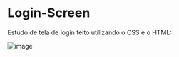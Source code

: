 # Login-Screen
Estudo de tela de login feito utilizando o CSS e o HTML:

![image](https://github.com/byluiz/Login-Screen/assets/97995477/4761edf6-e75e-4c64-ae02-a19be3abf986)

